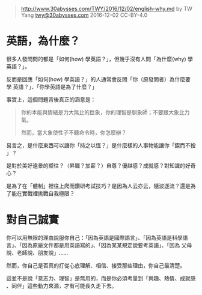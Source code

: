 ﻿> http://www.30abysses.com/TWY/2016/12/02/english-why.md
> by TW Yang <twy@30abysses.com> 2016-12-02 CC-BY-4.0

# 英語，為什麼？

很多人發問問的都是「如何(how) 學英語？」，但幾乎沒有人問「為什麼(why) 學
英語？」。

反而是回應「如何(how) 學英語？」的人通常會反問「你（原發問者）為什麼要學
英語？」、「你學英語是為了什麼？」

事實上，這個問題背後真正的涵意是：

> 你的本能與情緒是力大無比的巨象，你的理智是馴象師；不要跟大象比力氣。
>
> 然而，當大象使性子不聽命令時，你怎麼辦？

易言之，是什麼東西可以讓你「持之以恆？」是什麼樣的人事物能讓你「鍥而不捨
」？

是對於美好遠景的嚮往？（昇職？加薪？）自尊？優越感？成就感？對知識的好奇
心？

是為了在「體制」裡往上爬而鑽研考試技巧？是因為人云亦云，隨波逐流？還是為
了能在實戰裡挑戰自我極限？



# 對自己誠實

你可以用無限的理由說服你自己：「因為英語是國際語言」、「因為英語是科學語
言」、「因為原廠文件都是用英語寫的」、「因為某某規定說要考英語」、「因為
父母說、老師說、朋友說」……

然而，你自己是否真的打從心底理解、相信、接受那些理由，你自己最清楚。

這並不是說「意志力、理智」是無用的，而是你必須考量到「興趣、熱情、成就感
、同伴」這些動力來源，才有可能長久走下去。
